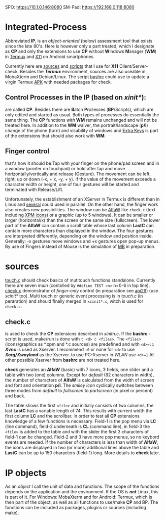 SPO: https://10.1.0.146:8080 SM-Pad: https://192.168.0.118:8080
# Integrated-Process
Abbreviated **IP**, is an _object-oriented_ (below) assessment tool that exists since the late 80's. Here is however only a part treated, which I designate as **CP** and only the extensions to use **CP** without **W**indows **M**anager (**WM**) in [Termux](https://github.com/termux/termux-app) and [X11](https://github.com/termux/termux-x11) on Android smartphones.

Currently here are [sources](#sources) and [scripts](https://github.com/RalfWerner/integrated-process/blob/master/script.md) that I use for **X11** Client/Server-check. Besides the _**Termux**_ environment, sources are also useable in MobaXterm and Debian/Linux. The script [bashrc](https://github.com/RalfWerner/integrated-process/blob/master/bashrc) could use to update a virgin Termux [APK](https://github.com/termux/termux-packages/issues/3535#issuecomment-489430202) with needed packages for check.

## Control Processes in the IP (based on _xinit*_):
are called **CP**. Besides there are **B**atch **P**rozesses (**BP**/Scripts), which are only edited and started as usual. Both types of processes do essentially the same thing. The **CP** functions _with_ **WM** remains unchanged and will not be treated here. In addition to the **WM** waiver, the portrait/landscape (**p/l**) change of the phone (turn) and visability of windows and [Extra Keys](https://github.com/RalfWerner/integrated-process/blob/master/api29/EK.md) is part of the extensions that should also work with **WM**.

## Finger control
that's how it should be:Tap with your finger on the phone/pad screen and in a window (pointer on touchpad) or hold after tap and move horizontally/vertically and release (Gesture). The movement can be left, right, up or down (-x, + x, -y, + y). If the value of the movement exceeds a character width or height, one of four gestures will be started and terminated with Release/Lift.

Unfortunately, the establishment of an XServer in Termux is different than in Linux and [several](https://user-images.githubusercontent.com/45426380/138826536-8a696f46-e187-488d-a452-8c6e0a2e4433.mp4) could used in parallel. On the other hand, the finger work also creates new possibilities. The window can be [AlfaW](https://user-images.githubusercontent.com/45426380/133764830-508d2ef4-9da8-46fc-ba55-2182fa57cc75.png) like `check.c` (text including [XPM icons](https://github.com/RalfWerner/integrated-process/blob/master/api29/EK.md#XPM-file)) or a graphic (up to 5 windows). It can be smaller or larger (horizontal/x) than the screen or the same size (fullscreen). The lower part of the **AlfaW** can contain a scroll table whose last column **LastC** can contain more characters than displayed in the window.
The four gestures are interpreted differently, depending on the window and position inside. Generally: -x gestures move windows and +x gestures open pop-up menus. By use of Fingers instead of Mouse is the simulation of [MB](https://github.com/RalfWerner/integrated-process/blob/master/api29/EK.md) in preparation.
# sources
[touch.c](https://github.com/RalfWerner/integrated-process/blob/master/touch.c) should check basics of mutitouch functions standalone. Currently there are seven _main_ (contolled by `#define TEST <n>` n=0-6 in top line). [check.c](https://github.com/RalfWerner/integrated-process/blob/master/check.c) demonstrator of _finger-only_ control (in preparation see [api29](https://github.com/RalfWerner/integrated-process/tree/master/api29)) (use _xcinit*_ too). Multi touch or generic event processing is in _touch.c_ (in peraration) and should finally merged in `xcinit*.c`, witch is used for `check.c`.
## check.c
is used to check the **CP** extensions described in _xinitn.c_. If the **bashrc** - script is used, make/run is done with `t <d> c <files>`. The `<files>` (icons/graphics as *.xpm and *.c sources) are predefined and with `<d>=:1` _**Xvnc**_ is used as Xserver. I recommend `:0` or none for `<d>` to use _**Xorg/Xwayland**_ as the Xserver. to use PC-Xserver in _WLAN_ use `<d>=1` All other possible Xserver from **bashrc** are not treated here.

**check** generates an **AlfaW** (basic) with 7 icons, 3 fields, one slider and a table with two (one) columns. Except for _default_ (82 characters in width), the number of characters of **AlfaW** is calculated from the width of screen and font and orientation **p/l**. The _smiley icon_ cyclically switches between three modes from _default_ to _fullscreen_ to _partscreen_ (in pixel or percent) and back.

The table shows the first `<file>` and initially consists of two columns, the last **LastC** has a variable length of 74. This results with current width the first column **LC** and the scrollbar. In order to test all **CP** extensions knowledge of a few functions is necessary: Field-1 is the pop menu via **LC** (line command), field-2 underneath is **CL** (command line), in field-3 the `<file>` is added to the table and with the slider the first 3 characters of field-1 can be changed. Field-2 and 3 have more pop menus, so no keybord events are needed.
If the number of characters is less than width of **AlfaW**, the icons are displayed in two (or more) additional lines above the table and **LastC** can be up to 150 characters (field-1) long. More details to **check** later.
# IP objects
As an _object_ I call the unit of data and functions. The scope of the functions depends on the application and the environment. If the OS is _**not**_ Linux, this is part of it. For Windows: MobaXterm and for Android: Termux, which is then part of the object, as well as all functions to use/make **CP** and BP. The functions can be included as packages, plugins or sources (including make).

